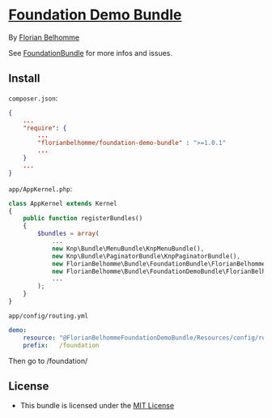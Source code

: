 # [Foundation Demo Bundle](https://github.com/florianbelhomme/FoundationBundle)

By [Florian Belhomme](http://florianbelhomme.com)

See [FoundationBundle](https://github.com/florianbelhomme/FoundationBundle) for more infos and issues.

## Install

`composer.json`:

```JSON
{
    ...
    "require": {
        ...
        "florianbelhomme/foundation-demo-bundle" : ">=1.0.1"
        ...
    }
    ...
}
```

`app/AppKernel.php`:

```PHP
class AppKernel extends Kernel
{
    public function registerBundles()
    {
        $bundles = array(
            ...
            new Knp\Bundle\MenuBundle\KnpMenuBundle(),
            new Knp\Bundle\PaginatorBundle\KnpPaginatorBundle(),
            new FlorianBelhomme\Bundle\FoundationBundle\FlorianBelhommeFoundationBundle(),
            new FlorianBelhomme\Bundle\FoundationDemoBundle\FlorianBelhommeFoundationDemoBundle(),
            ...
        );
    }
}
```

`app/config/routing.yml`
```YAML
demo:
    resource: "@FlorianBelhommeFoundationDemoBundle/Resources/config/routing.yml"
    prefix:   /foundation
```

Then go to /foundation/

## License

- This bundle is licensed under the [MIT License](http://opensource.org/licenses/MIT)
